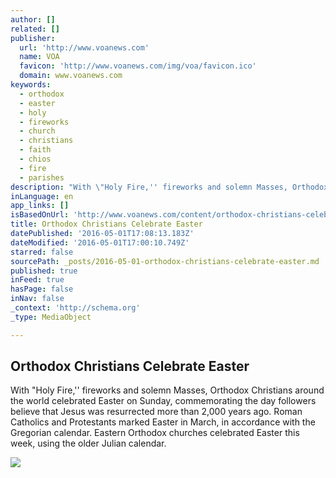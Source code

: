 ```yaml
---
author: []
related: []
publisher:
  url: 'http://www.voanews.com'
  name: VOA
  favicon: 'http://www.voanews.com/img/voa/favicon.ico'
  domain: www.voanews.com
keywords:
  - orthodox
  - easter
  - holy
  - fireworks
  - church
  - christians
  - faith
  - chios
  - fire
  - parishes
description: "With \"Holy Fire,'' fireworks and solemn Masses, Orthodox Christians around the world celebrated Easter on Sunday, commemorating the day followers believe that Jesus was resurrected more than 2,000 years ago. Roman Catholics and Protestants marked Easter in March, in accordance with the Gregorian calendar. Eastern Orthodox churches celebrated Easter this week, using the older Julian calendar."
inLanguage: en
app_links: []
isBasedOnUrl: 'http://www.voanews.com/content/orthodox-christians-celebrate-easter/3310528.html'
title: Orthodox Christians Celebrate Easter
datePublished: '2016-05-01T17:08:13.183Z'
dateModified: '2016-05-01T17:00:10.749Z'
starred: false
sourcePath: _posts/2016-05-01-orthodox-christians-celebrate-easter.md
published: true
inFeed: true
hasPage: false
inNav: false
_context: 'http://schema.org'
_type: MediaObject

---
```

<article style=""><h1>Orthodox Christians Celebrate Easter</h1><p>With "Holy Fire,'' fireworks and solemn Masses, Orthodox Christians around the world celebrated Easter on Sunday, commemorating the day followers believe that Jesus was resurrected more than 2,000 years ago. Roman Catholics and Protestants marked Easter in March, in accordance with the Gregorian calendar. Eastern Orthodox churches celebrated Easter this week, using the older Julian calendar.</p><img src="http://gdb.voanews.com/ED8B3A7C-82CF-414C-B71E-8E2D6E910E63_cx0_cy8_cw0_mw1024_mh1024_s.jpg" /></article>